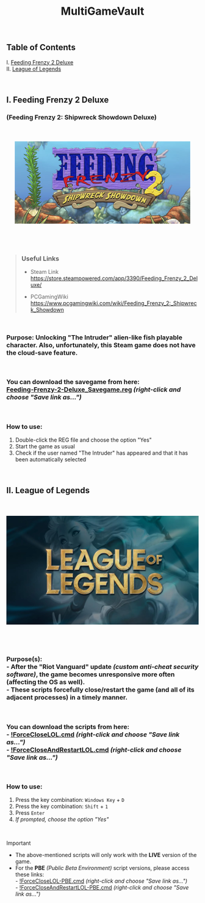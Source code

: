 <div align="center">
  <h1>MultiGameVault</h1>
</div>

<br>

## Table of Contents
I. [Feeding Frenzy 2 Deluxe](https://github.com/RomulusMirauta/MultiGameVault#i-feeding-frenzy-2-deluxe) <br>
II. [League of Legends](https://github.com/RomulusMirauta/MultiGameVault#ii-league-of-legends)

<br>

## I. Feeding Frenzy 2 Deluxe

### (Feeding Frenzy 2: Shipwreck Showdown Deluxe)

<br>

<h6  align="center">

<a href="https://store.steampowered.com/app/3390/Feeding_Frenzy_2_Deluxe/">
  <img align="center"
    src="https://raw.githubusercontent.com/RomulusMirauta/MultiGameVault/refs/heads/main/img/FF2_header.jpg"
    alt="FF2_header" />
</a>

<br><br>

</h6>



> ### **Useful Links**
> - Steam Link <br>
> https://store.steampowered.com/app/3390/Feeding_Frenzy_2_Deluxe/<br>
>
> - PCGamingWiki <br>
> https://www.pcgamingwiki.com/wiki/Feeding_Frenzy_2:_Shipwreck_Showdown

<br>

### **Purpose:** Unlocking "The Intruder" alien-like fish playable character. Also, unfortunately, this Steam game does not have the cloud-save feature.

<br>

### You can download the savegame from here: <br> [Feeding-Frenzy-2-Deluxe_Savegame.reg](https://raw.githubusercontent.com/RomulusMirauta/MultiGameVault/main/Feeding-Frenzy-2-Deluxe/Feeding-Frenzy-2-Deluxe_Savegame.reg) *(right-click and choose "Save link as...")*

<br>

### How to use:
1. Double-click the REG file and choose the option "Yes"
2. Start the game as usual
3. Check if the user named "The Intruder" has appeared and that it has been automatically selected

<br>

## II. League of Legends

<br>

<h6  align="center">

<a href="https://www.leagueoflegends.com/">
  <img align="center"
    src="https://raw.githubusercontent.com/RomulusMirauta/MultiGameVault/refs/heads/main/img/LOL_header.webp"
    alt="LOL_header" />
</a>

<br><br>

</h6>

### **Purpose(s):** <br> - After the "Riot Vanguard" update *(custom anti-cheat security software)*, the game becomes unresponsive more often (affecting the OS as well). <br> - These scripts forcefully close/restart the game (and all of its adjacent processes) in a timely manner.

<br>

### You can download the scripts from here: <br> - [!ForceCloseLOL.cmd](https://raw.githubusercontent.com/RomulusMirauta/MultiGameVault/main/League-of-Legends/!ForceCloseLOL.cmd) *(right-click and choose "Save link as...")* <br> - [!ForceCloseAndRestartLOL.cmd](https://raw.githubusercontent.com/RomulusMirauta/MultiGameVault/main/League-of-Legends/!ForceCloseAndRestartLOL.cmd) *(right-click and choose "Save link as...")*

<br>

### How to use:
1. Press the key combination: `Windows Key` + `D`
2. Press the key combination: `Shift` + `1`
3. Press `Enter`
4. *If prompted, choose the option "Yes"*

<br>

> [!IMPORTANT]
> - The above-mentioned scripts will only work with the **LIVE** version of the game.
> - For the **PBE** *(Public Beta Environment)* script versions, please access these links: <br> - [!ForceCloseLOL-PBE.cmd](https://raw.githubusercontent.com/RomulusMirauta/MultiGameVault/main/League-of-Legends/!ForceCloseLOL-PBE.cmd) *(right-click and choose "Save link as...")* <br> - [!ForceCloseAndRestartLOL-PBE.cmd](https://raw.githubusercontent.com/RomulusMirauta/MultiGameVault/main/League-of-Legends/!ForceCloseAndRestartLOL-PBE.cmd) *(right-click and choose "Save link as...")*
